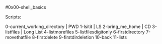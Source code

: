 #0x00-shell_basics

Scripts:

0-current_working_directory | PWD
1-lsitit | LS
2-bring_me_home | CD
3-listfiles | Long List
4-listmorefiles
5-listfilesdigitonly
6-firstdirectory
7-movethatfile
8-firstdelete
9-firstdirdeletion
10-back
11-lists
